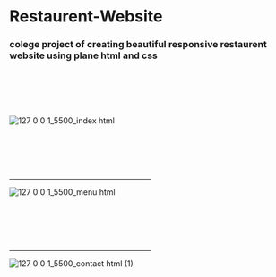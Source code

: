 # Restaurent-Website

### colege project  of creating beautiful responsive restaurent website using plane html and css

<br><br><br><br>

![127 0 0 1_5500_index html](https://user-images.githubusercontent.com/61585443/163006604-13d6411b-ec4d-474c-aff3-10eb118122d7.png)

<br><br><br><br>

<hr style="width:50%;">

![127 0 0 1_5500_menu html](https://user-images.githubusercontent.com/61585443/163006783-9d65d6bf-cdda-40ef-9c1b-5353f1783c7b.png)


<br><br><br><br>
<hr style="width:50%;">


![127 0 0 1_5500_contact html (1)](https://user-images.githubusercontent.com/61585443/163006609-df6421d5-3541-4f29-b084-6fef5417e5fe.png)



